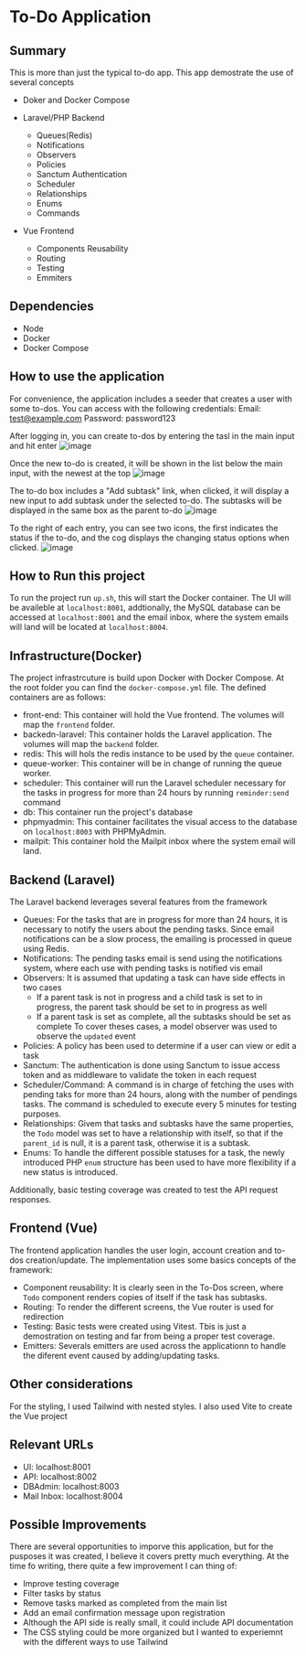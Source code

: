 # To-Do Application

## Summary
This is more than just the typical to-do app. This app demostrate the use of several concepts
- Doker and Docker Compose
- Laravel/PHP Backend
  - Queues(Redis)
  - Notifications
  - Observers
  - Policies
  - Sanctum Authentication
  - Scheduler
  - Relationships
  - Enums
  - Commands
    
- Vue Frontend
  - Components Reusability
  - Routing
  - Testing
  - Emmiters
 
## Dependencies
- Node
- Docker
- Docker Compose

## How to use the application
For convenience, the application includes a seeder that creates a user with some to-dos. You can access with the following credentials:
Email: test@example.com
Password: password123

After logging in, you can create to-dos by entering the tasl in the main input and hit enter
![image](https://github.com/nsilva/dockerized-todo/assets/1390818/28358c88-db40-4568-8099-d14466c83b19)

Once the new to-do is created, it will be shown in the list below the main input, with the newest at the top
![image](https://github.com/nsilva/dockerized-todo/assets/1390818/831facb1-72df-4123-bbb3-5d9afc7b82e9)

The to-do box includes a "Add subtask" link, when clicked, it will display a new input to add subtask under the selected to-do. The subtasks will be displayed in the same box as the parent to-do
![image](https://github.com/nsilva/dockerized-todo/assets/1390818/fb31130c-d334-4ae2-92c7-a61016cfa202)

To the right of each entry, you can see two icons, the first indicates the status if the to-do, and the cog displays the changing status options when clicked.
![image](https://github.com/nsilva/dockerized-todo/assets/1390818/82f9591e-f15d-4015-9794-59dc85462272)


## How to Run this project
To run the project run `up.sh`, this will start the Docker container. The UI will be availeble at `localhost:8001`, addtionally, the MySQL database can be accessed at `localhost:8001` and the email inbox, where the system emails will land will be located at `localhost:8004`.



## Infrastructure(Docker)
The project infrastrcuture is build upon Docker with Docker Compose. At the root folder you can find the `docker-compose.yml` file. The defined containers are as follows:
- front-end: This container will hold the Vue frontend. The volumes will map the `frontend` folder.
- backedn-laravel: This container holds the Laravel application. The volumes will map the `backend` folder.
- redis: This will hols the redis instance to be used by the `queue` container.
- queue-worker: This container will be in change of running the queue worker.
- scheduler: This container will run the Laravel scheduler necessary for the tasks in progress for more than 24 hours by running `reminder:send` command
- db: This container run the project's database
- phpmyadmin: This container facilitates the visual access to the database on `localhost:8003` with PHPMyAdmin.
- mailpit: This container hold the Mailpit inbox where the system email will land.

## Backend (Laravel)
The Laravel backend leverages several features from the framework
- Queues: For the tasks that are in progress for more than 24 hours, it is necessary to notify the users about the pending tasks. Since email notifications can be a slow process, the emailing is processed in queue using Redis.
- Notifications: The pending tasks email is send using the notifications system, where each use with pending tasks is notified vis email
- Observers: It is assumed that updating a task can have side effects in two cases
  - If a parent task is not in progress and a child task is set to in progress, the parent task should be set to in progress as well
  - If a parent task is set as complete, all the subtasks should be set as complete
 To cover theses cases, a model observer was used to observe the `updated` event
- Policies: A policy has been used to determine if a user can view or edit a task
- Sanctum: The authentication is done using Sanctum to issue access token and as middleware to validate the token in each request
- Scheduler/Command: A command is in charge of fetching the uses with pending taks for more than 24 hours, along with the number of pendings tasks. The command is scheduled to execute every 5 minutes for testing purposes.
- Relationships: Givem that tasks and subtasks have the same properties, the `Todo` model was set to have a relationship with itself, so that if the `parent_id` is null, it is a parent task, otherwise it is a subtask.
- Enums: To handle the different possible statuses for a task, the newly introduced PHP `enum` structure has been used to have more flexibility if a new status is introduced.

Additionally, basic testing coverage was created to test the API request responses.

## Frontend (Vue)
The frontend application handles the user login, account creation and to-dos creation/update. The implementation uses some basics concepts of the framework:
- Component reusability: It is clearly seen in the To-Dos screen, where `Todo` component renders copies of itself if the task has subtasks.
- Routing: To render the different screens, the Vue router is used for redirection
- Testing: Basic tests were created using Vitest. Tbis is just a demostration on testing and far from being a proper test coverage.
- Emitters: Severals emitters are used across the applicationn to handle the diferent event caused by adding/updating tasks.

## Other considerations
For the styling, I used Tailwind with nested styles. I also used Vite to create the Vue project

## Relevant URLs

- UI: localhost:8001
- API: localhost:8002
- DBAdmin: localhost:8003
- Mail Inbox: localhost:8004

## Possible Improvements
There are several opportunities to imporve this application, but for the pusposes it was created, I believe it covers pretty much everything. At the time fo writing, there quite a few improvement I can thing of:
- Improve testing coverage
- Filter tasks by status
- Remove tasks marked as completed from the main list
- Add an email confirmation message upon registration
- Although the API side is really small, it could include API documentation
- The CSS styling could be more organized but I wanted to experiemnt with the different ways to use Tailwind



